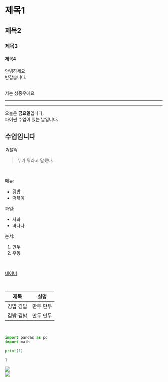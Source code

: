 # 제목1
## 제목2
### 제목3
#### 제목4

안녕하세요  
반갑습니다.  

<br>저는 성중우에요
<!-- 선 긋기 설명-->
___
<hr>

오늘은 **금요일**입니다.
<br>파이썬 수업이 있는 날입니다.

## **수업입니다**
*이탤릭*

>누가 뭐라고 말했다.

<br/>

메뉴:
- 김밥
- 떡볶이


과일:
* 사과
* 바나나

순서:
1. 만두
2. 우동

<br/>

[네이버](https://www.naver.com/)

<br>

|제목|설명|
|:--:|:--:|
|김밥 김밥|만두 만두|
|김밥 김밥|만두 만두|


<br/>

```python
import pandas as pd
import math

print(1)
```

```
1
```

<img src="http://www.ikj.co.kr/shopimages/hanatrd10/020003000237.jpg?1620369527">

<br>

<img src="image/image01.png">

